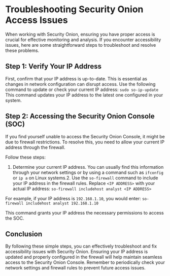 # Troubleshooting Security Onion Access Issues
When working with Security Onion, ensuring you have proper access is crucial for effective monitoring and analysis. If you encounter accessibility issues, here are some straightforward steps to troubleshoot and resolve these problems.

## Step 1: Verify Your IP Address
First, confirm that your IP address is up-to-date. This is essential as changes in network configuration can disrupt access. Use the following command to update or check your current IP address:
```sudo so-ip-update```
This command updates your IP address to the latest one configured in your system.

## Step 2: Accessing the Security Onion Console (SOC)
If you find yourself unable to access the Security Onion Console, it might be due to firewall restrictions. To resolve this, you need to allow your current IP address through the firewall. 

Follow these steps:

1. Determine your current IP address. You can usually find this information through your network settings or by using a command such as `ifconfig` or `ip a` on Linux systems.2. Use the `so-firewall` command to include your IP address in the firewall rules. Replace `<IP ADDRESS>` with your actual IP address:
```so-firewall includehost analyst <IP ADDRESS>```

For example, if your IP address is `192.168.1.10`, you would enter:
```so-firewall includehost analyst 192.168.1.10```

This command grants your IP address the necessary permissions to access the SOC.

## Conclusion
By following these simple steps, you can effectively troubleshoot and fix accessibility issues with Security Onion. Ensuring your IP address is updated and properly configured in the firewall will help maintain seamless access to the Security Onion Console. Remember to periodically check your network settings and firewall rules to prevent future access issues.
